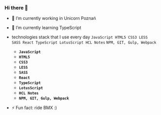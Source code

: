 ### Hi there 👋

- 🔭 I’m currently working in Unicorn Poznań
- 🌱 I’m currently learning TypeScript

- technologies stack that I use every day 
```JavaScript HTML5 CSS3 LESS SASS React TypeScript LotusScript HCL Notes```
```NPM, GIT, Gulp, Webpack```
  * **```JavaScript```**
  * **```HTML5```**
  * **```CSS3```**
  * **```LESS```**
  * **```SASS```**
  * **```React```**
  * **```TypeScript```**
  * **```LotusScript```**
  * **```HCL Notes```**
  * **```NPM, GIT, Gulp, Webpack```**

- ⚡ Fun fact: ride BMX :)
